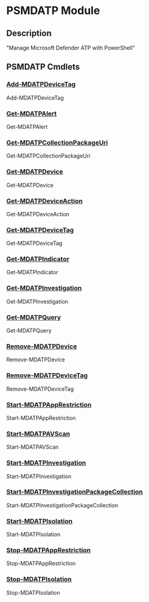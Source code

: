 ﻿---
Module Name: PSMDATP
Module Guid: 5b1f66a1-78d5-4d12-9c89-0bb749da773f
Download Help Link: NA
Help Version: 0.0.1
Locale: en-US
---

# PSMDATP Module
## Description
"Manage Microsoft Defender ATP with PowerShell"

## PSMDATP Cmdlets
### [Add-MDATPDeviceTag](Add-MDATPDeviceTag.md)
Add-MDATPDeviceTag

### [Get-MDATPAlert](Get-MDATPAlert.md)
Get-MDATPAlert

### [Get-MDATPCollectionPackageUri](Get-MDATPCollectionPackageUri.md)
Get-MDATPCollectionPackageUri

### [Get-MDATPDevice](Get-MDATPDevice.md)
Get-MDATPDevice

### [Get-MDATPDeviceAction](Get-MDATPDeviceAction.md)
Get-MDATPDeviceAction

### [Get-MDATPDeviceTag](Get-MDATPDeviceTag.md)
Get-MDATPDeviceTag

### [Get-MDATPIndicator](Get-MDATPIndicator.md)
Get-MDATPIndicator

### [Get-MDATPInvestigation](Get-MDATPInvestigation.md)
Get-MDATPInvestigation

### [Get-MDATPQuery](Get-MDATPQuery.md)
Get-MDATPQuery

### [Remove-MDATPDevice](Remove-MDATPDevice.md)
Remove-MDATPDevice

### [Remove-MDATPDeviceTag](Remove-MDATPDeviceTag.md)
Remove-MDATPDeviceTag

### [Start-MDATPAppRestriction](Start-MDATPAppRestriction.md)
Start-MDATPAppRestriction

### [Start-MDATPAVScan](Start-MDATPAVScan.md)
Start-MDATPAVScan

### [Start-MDATPInvestigation](Start-MDATPInvestigation.md)
Start-MDATPInvestigation

### [Start-MDATPInvestigationPackageCollection](Start-MDATPInvestigationPackageCollection.md)
Start-MDATPInvestigationPackageCollection

### [Start-MDATPIsolation](Start-MDATPIsolation.md)
Start-MDATPIsolation

### [Stop-MDATPAppRestriction](Stop-MDATPAppRestriction.md)
Stop-MDATPAppRestriction

### [Stop-MDATPIsolation](Stop-MDATPIsolation.md)
Stop-MDATPIsolation


